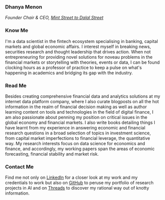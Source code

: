 ### Dhanya Menon
*Founder Chair & CEO, [Mint Street to Dalal Street](https://sites.google.com/view/mint-street-to-dalal-street)*
### Know Me
I'm a data scientist in the fintech ecosystem specialising in banking, capital markets and global economic affairs. I interest myself in breaking news, securities research and thought leadership that drives action. When not entrepreneuring for providing novel solutions for noveau problems in the financial markets or storytelling with theories, events or data, I can be found clocking hours as a professor of practice to keep a pulse on what's happening in academics and bridging its gap with the industry.
### Read Me
Besides creating comprehensive financial data and analytics solutions at my internet data platform company, where I also curate blogposts on all the hot information in the realm of financial decision making as well as author learning content on tools and technologies in the field of digital finance, I am also passionate about penning my position on critical issues in the global economy and financial markets. I also write books detailing things I have learnt from my experience in answering economic and financial research questions in a broad selection of topics in investment science, from capital market imperfections to financial leverage, the quantitative way. My research interests focus on data science for economics and finance, and accordingly, my working papers span the areas of economic forecasting, financial stability and market risk.
### Contact Me 
Find me not only on [LinkedIn](https://www.linkedin.com/in/madamdhanyamenon) for a closer look at my work and my credentials to work but also on [GitHub](https://www.github.com/susridhanyamenon) to peruse my portfolio of research projects in AI and on [Threads](https://www.threads.net/@srtadhanyamenon) to discover my rational way out of knotty information.
